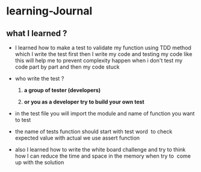 # learning-Journal 
## what I learned ? 
- I learned how to make a test to validate my function using TDD method which I write the test first then I write my code
and testing my code like this will help me to prevent complexity happen when i don't test my code part by part and then my code stuck

- who write the test ?

  1. **a group of tester (developers)**

  2. **or you as a developer try to build your own test**


- in the test file you will import the module and name of function you want to test

- the name of tests function should start with test word  to check expected value with actual we use assert function  


- also I learned how to write the white board challenge and try to think how I can reduce the time and space in the memory when try to  come up with the solution 


